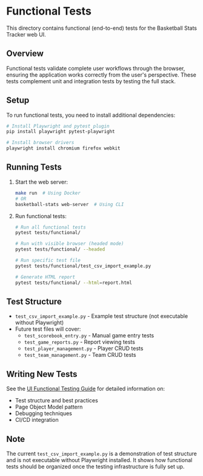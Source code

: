 # Functional Tests

This directory contains functional (end-to-end) tests for the Basketball Stats Tracker web UI.

## Overview

Functional tests validate complete user workflows through the browser, ensuring the application works correctly from the user's perspective. These tests complement unit and integration tests by testing the full stack.

## Setup

To run functional tests, you need to install additional dependencies:

```bash
# Install Playwright and pytest plugin
pip install playwright pytest-playwright

# Install browser drivers
playwright install chromium firefox webkit
```

## Running Tests

1. Start the web server:
   ```bash
   make run  # Using Docker
   # OR
   basketball-stats web-server  # Using CLI
   ```

2. Run functional tests:
   ```bash
   # Run all functional tests
   pytest tests/functional/

   # Run with visible browser (headed mode)
   pytest tests/functional/ --headed

   # Run specific test file
   pytest tests/functional/test_csv_import_example.py

   # Generate HTML report
   pytest tests/functional/ --html=report.html
   ```

## Test Structure

- `test_csv_import_example.py` - Example test structure (not executable without Playwright)
- Future test files will cover:
  - `test_scorebook_entry.py` - Manual game entry tests
  - `test_game_reports.py` - Report viewing tests
  - `test_player_management.py` - Player CRUD tests
  - `test_team_management.py` - Team CRUD tests

## Writing New Tests

See the [UI Functional Testing Guide](../../docs/ui_functional_testing_guide.md) for detailed information on:
- Test structure and best practices
- Page Object Model pattern
- Debugging techniques
- CI/CD integration

## Note

The current `test_csv_import_example.py` is a demonstration of test structure and is not executable without Playwright installed. It shows how functional tests should be organized once the testing infrastructure is fully set up.
